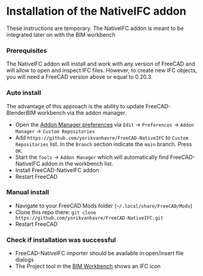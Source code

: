 # Installation of the NativeIFC addon

These instructions are temporary. The NativeIFC addon is meant to be integrated later on with the BIM workbench

### Prerequisites

The NativeIFC addon will install and work with any version of FreeCAD and will allow to open and inspect IFC files. However, to create new IFC objects, you will need a FreeCAD version above or equal to 0.20.3.

### Auto install

The advantage of this approach is the ability to update FreeCAD-BlenderBIM workbench via the addon manager.

* Open the [Addon Manager preferences](https://wiki.freecad.org/Preferences_Editor#Addon_Manager) via `Edit` → `Preferences` → `Addon Manager` → `Custom Repositories`
* Add `https://github.com/yorikvanhavre/FreeCAD-NativeIFC` to `Custom Repositories` list. In the `Branch` section indicate the `main` branch. Press `OK`.
* Start the `Tools` → `Addon Manager` which will automatically find FreeCAD-NativeIFC addon in the workbench list.
* Install FreeCAD-NativeIFC addon
* Restart FreeCAD

### Manual install

* Navigate to your FreeCAD Mods folder (`~/.local/share/FreeCAD/Mods`)
* Clone this repo there: `git clone https://github.com/yorikvanhavre/FreeCAD-NativeIFC.git`
* Restart FreeCAD

### Check if installation was successful

* FreeCAD-NativeIFC importer should be available in open/insert file dialogs
* The Project tool in the [BIM Workbench](https://github.com/yorikvanhavre/BIM_Workbench) shows an IFC icon


